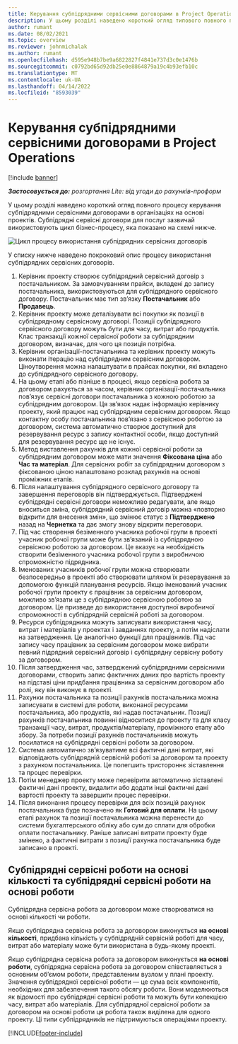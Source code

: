 ```yaml
---
title: Керування субпідрядними сервісними договорами в Project Operations
description: У цьому розділі наведено короткий огляд типового повного процесу керування субпідрядними сервісними договорами в організаціях на основі проектів.
author: rumant
ms.date: 08/02/2021
ms.topic: overview
ms.reviewer: johnmichalak
ms.author: rumant
ms.openlocfilehash: d595e948b7be9a6822827f4841e737d3c0e1476b
ms.sourcegitcommit: c0792bd65d92db25e0e8864879a19c4b93efb10c
ms.translationtype: MT
ms.contentlocale: uk-UA
ms.lasthandoff: 04/14/2022
ms.locfileid: "8593039"
---
```

# <a name="subcontract-management-in-project-operations"></a>Керування субпідрядними сервісними договорами в Project Operations

[!include [banner](../../includes/dataverse-preview.md)]

_**Застосовується до:** розгортання Lite: від угоди до рахунків-проформ_

У цьому розділі наведено короткий огляд повного процесу керування субпідрядними сервісними договорами в організаціях на основі проектів. Субпідрядні сервісні договори для послуг зазвичай використовують цикл бізнес-процесу, яка показано на схемі нижче.

![Цикл процесу використання субпідрядних сервісних договорів](../media/SubcontractingProcessFlow.png)

У списку нижче наведено покроковий опис процесу використання субпідрядних сервісних договорів.

1. Керівник проекту створює субпідрядний сервісний договір з постачальником. За замовчуванням прайси, вкладені до запису постачальника, використовуються для субпідрядного сервісного договору. Постачальник має тип зв’язку **Постачальник** або **Продавець**.
2. Керівник проекту може деталізувати всі покупки як позиції в субпідрядному сервісному договорі. Позиції субпідрядного сервісного договору можуть бути для часу, витрат або продуктів. Клас транзакції кожної сервісної роботи за субпідрядним договором, визначає, для чого ця позиція потрібна.
3. Керівник організації-постачальника та керівник проекту можуть виконати ітерацію над субпідрядним сервісним договором. Ціноутворення можна налаштувати в прайсах покупки, які вкладено до субпідрядного сервісного договору.
4. На цьому етапі або пізніше в процесі, якщо сервісна робота за договором рахується за часом, керівник організації-постачальника пов’язує сервісні договори постачальника з кожною роботою за субпідрядним договором. Ця зв’язок надає інформацію керівнику проекту, який працює над субпідрядним сервісним договором. Якщо контактну особу постачальника пов’язано з сервісною роботою за договором, система автоматично створює доступний для резервування ресурс з запису контактної особи, якщо доступний для резервування ресурс ще не існує.
5. Метод виставлення рахунків для кожної сервісної роботи за субпідрядним договором може мати значення **Фіксована ціна** або **Час та матеріал**. Для сервісних робіт за субпідрядним договором з фіксованою ціною налаштовано розклад рахунків на основі проміжних етапів.
6.  Після налаштування субпідрядного сервісного договору та завершення переговорів він підтверджується. Підтверджені субпідрядні сервісні договори неможливо редагувати, але якщо вноситься зміна, субпідрядний сервісний договір можна «повторно відкрити для внесення змін», що змінює статус з **Підтверджено** назад на **Чернетка** та дає змогу знову відкрити переговори. 
7.  Під час створення безіменного учасника робочої групи в проекті учасник робочої групи може бути зв’язаний із субпідрядною сервісною роботою за договором. Це вказує на необхідність створити безіменного учасника робочої групи з виробничою спроможністю підрядника.
8.  Іменованих учасників робочої групи можна створювати безпосередньо в проекті або створювати шляхом їх резервування за допомогою функцій планування ресурсів. Якщо іменований учасник робочої групи проекту є працівник за сервісним договором, можливо зв’язати це з субпідрядною сервісною роботою за договором. Це призведе до використання доступної виробничої спроможності в субпідрядній сервісній роботі за договором.
9.  Ресурси субпідрядника можуть записувати використання часу, витрат і матеріалів у проектах і завданнях проекту, а потім надіслати на затвердження. Це аналогічно функції для працівників. Під час запису часу працівник за сервісним договором може вибрати певний підрядний сервісний договір і субпідрядну сервісну роботу за договором.
10. Після затвердження час, затверджений субпідрядними сервісними договорами, створить запис фактичних даних про вартість проекту на підставі ціни придбання працівника за сервісним договором або ролі, яку він виконує в проекті.
11. Рахунки постачальника та позиції рахунків постачальника можна записувати в системі для роботи, виконаної ресурсами постачальника, або продуктів, які надав постачальник. Позиції рахунків постачальника повинні відноситися до проекту та для класу транзакції часу, витрат, продуктів/матеріалу, проміжного етапу або збору. За потреби позиції рахунків постачальників можуть посилатися на субпідрядні сервісні роботи за договором.
12. Система автоматично зв’язуватиме всі фактичні дані витрат, які відповідають субпідрядній сервісній роботі за договором та проекту з рахунком постачальника. Це полегшить тристороннє зіставлення та процес перевірки.
13. Потім менеджер проекту може перевірити автоматично зіставлені фактичні дані проекту, видалити або додати інші фактичні дані вартості проекту та завершити процес перевірки.
14. Після виконання процесу перевірки для всіх позицій рахунок постачальника буде позначено як **Готовий для оплати**. На цьому етапі рахунок та позиції постачальника можна перенести до системи бухгалтерського обліку або сум до сплати для обробки оплати постачальнику. Раніше записані витрати проекту буде змінено, а фактичні витрати з позиції рахунка постачальника буде записано в проекті.

## <a name="quantity-based-subcontract-lines-and-work-based-subcontract-lines"></a>Субпідрядні сервісні роботи на основі кількості та субпідрядні сервісні роботи на основі роботи

Субпідрядна сервісна робота за договором може створюватися на основі кількості чи роботи. 

Якщо субпідрядна сервісна робота за договором виконується **на основі кількості**, придбана кількість у субпідрядній сервісній роботі для часу, витрат або матеріалу може бути використана в будь-якому проекті.

Якщо субпідрядна сервісна робота за договором виконується **на основі роботи**, субпідрядна сервісна робота за договором співставляється з основним об’ємом роботи, представленим вузлом у плані проекту. Значення субпідрядної сервісної роботи — це сума всіх компонентів, необхідних для забезпечення такого обсягу роботи. Вони моделюються як відомості про субпідрядні сервісні роботи та можуть бути колекцією часу, витрат або матеріалів. Для субпідрядної сервісної роботи за договором на основі роботи ця робота також виділена для одного проекту. Ці типи субпідрядників не підтримуються операціями проекту.

[!INCLUDE[footer-include](../../includes/footer-banner.md)]

